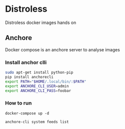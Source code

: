 # Distroless

Distroless docker images hands on

## Anchore

Docker compose is an anchore server to analyse images

### Install anchor clli

```bash
sudo apt-get install python-pip
pip install anchorecli
export PATH="$HOME/.local/bin/:$PATH"
export ANCHORE_CLI_USER=admin
export ANCHORE_CLI_PASS=foobar
```


### How to run

`docker-compose up -d`

`anchore-cli system feeds list`

